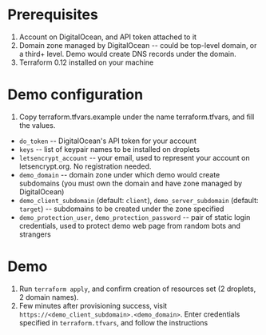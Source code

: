 # Prerequisites

1. Account on DigitalOcean, and API token attached to it
2. Domain zone managed by DigitalOcean -- could be top-level domain, or a third+ level. Demo would create DNS records under the domain.
3. Terraform 0.12 installed on your machine

# Demo configuration

1. Copy terraform.tfvars.example under the name terraform.tfvars, and fill the values. 

* `do_token` -- DigitalOcean's API token for your account
* `keys` -- list of keypair names to be installed on droplets
* `letsencrypt_account` -- your email, used to represent your account on letsencrypt.org. No registration needed.
* `demo_domain` -- domain zone under which demo would create subdomains (you must own the domain and have zone managed by DigitalOcean)
* `demo_client_subdomain` (default: `client`), `demo_server_subdomain` (default: `target`) -- subdomains to be created under the zone specified
* `demo_protection_user`, `demo_protection_password` -- pair of static login credentials, used to protect demo web page from random bots and strangers

# Demo
1. Run `terraform apply`, and confirm creation of resources set (2 droplets, 2 domain names).
2. Few minutes after provisioning success, visit `https://<demo_client_subdomain>.<demo_domain>`. Enter credentials specified in `terraform.tfvars`, and follow the instructions
